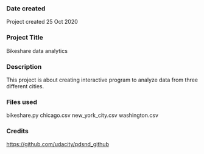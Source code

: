 ### Date created
Project created 25 Oct 2020

### Project Title
Bikeshare data analytics

### Description
This project is about creating interactive program to analyze data from three different cities.  

### Files used
bikeshare.py
chicago.csv
new_york_city.csv
washington.csv

### Credits
https://github.com/udacity/pdsnd_github
